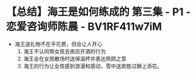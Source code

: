 # 【总结】海王是如何练成的 第三集 - P1 - 恋爱咨询师陈晨 - BV1RF411w7iM

-   海王送礼物不在乎花费，但会让人开心
    1.  海王不认同带女孩去夜店开酒的行为
    2.  海王会在女孩散场时送保温杯并表达照顾之意
    3.  海王的行为让女孩感到浪漫和感动，雪中送炭胜过錦上添花。